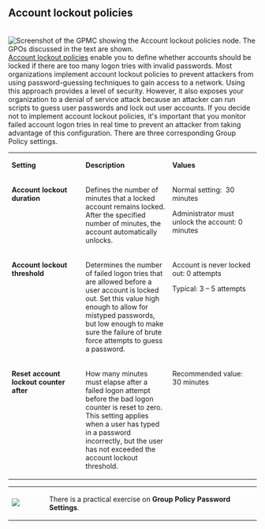 ﻿## Account lockout policies
 
![Screenshot of the GPMC showing the Account lockout policies node. The GPOs discussed in the text are shown. ](..\..\Linked_Image_Files\1.2.3.png)  
 [Account lockout policies](https://technet.microsoft.com/en-us/library/cc757692(v=ws.10).aspx#w2k3tr_sepol_accou_set_tdtx) enable you to define whether accounts should be locked if there are too many logon tries with invalid passwords. Most organizations implement account lockout policies to prevent attackers from using password-guessing techniques to gain access to a network. Using this approach provides a level of security. However, it also exposes your organization to a denial of service attack because an attacker can run scripts to guess user passwords and lock out user accounts. If you decide not to implement account lockout policies, it's important that you monitor failed account logon tries in real time to prevent an attacker from taking advantage of this configuration. There are three corresponding Group Policy settings.

<table>
<tbody>
<tr>
<td width="152" valign="top">


**Setting**

</td>
<td width="179" valign="top">


**Description**

</td>
<td width="179" valign="top">


**Values**

</td>
</tr>
<tr>
<td width="152" valign="top">


**Account lockout duration**

</td>
<td width="179" valign="top">


Defines the number of minutes that a locked account remains locked. After the specified number of minutes, the account automatically unlocks.

</td>
<td width="179" valign="top">


Normal setting:  30 minutes

Administrator must unlock the account: 0 minutes 

</td>
</tr>
<tr>
<td width="152" valign="top">


**Account lockout threshold**

</td>
<td width="179" valign="top">


Determines the number of failed logon tries that are allowed before a user account is locked out. Set this value high enough to allow for mistyped passwords, but low enough to make sure the failure of brute force attempts to guess a password.

</td>
<td width="179" valign="top">


Account is never locked out: 0 attempts

Typical: 3 – 5 attempts


</td>
</tr>
<tr>
<td width="152" valign="top">


**Reset account lockout counter after**

</td>
<td width="179" valign="top">


How many minutes must elapse after a failed logon attempt before the bad logon counter is reset to zero. This setting applies when a user has typed in a password incorrectly, but the user has not exceeded the account lockout threshold.

</td>
<td width="179" valign="top">


Recommended value: 30 minutes 

</td>
</tr>
</tbody>
</table>




<table>
<tbody>
<tr>
<td width="78"><img src="/static/0.1.5.png">



</td>
<td width="534">


There is a practical exercise on **Group Policy Password Settings**. 

</td>
</tr>
</tbody>
</table>
